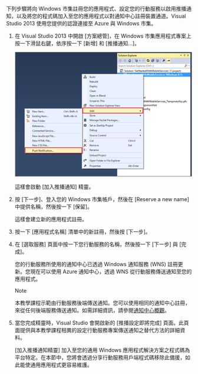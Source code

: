 下列步驟將向 Windows 市集註冊您的應用程式、設定您的行動服務以啟用推播通知，以及將您的程式碼加入至您的應用程式以對通知中心註冊裝置通道。Visual Studio 2013 使用您提供的認證連接至 Azure 與 Windows 市集。

1. 在 Visual Studio 2013 中開啟 [方案總管]，在 Windows 市集應用程式專案上按一下滑鼠右鍵，依序按一下 [新增] 和 [推播通知...]。 
   
    ![Visual Studio 2013 中的 [加入推播通知精靈]](./media/mobile-services-create-new-push-vs2013/mobile-add-push-notifications-vs2013.png)
   
    這樣會啟動 [加入推播通知] 精靈。
2. 按 [下一步]、登入您的 Windows 市集帳戶，然後在 [Reserve a new name] 中提供名稱，然後按一下 [保留]。
   
    這樣會建立新的應用程式註冊。
3. 按一下 [應用程式名稱] 清單中的新註冊，然後按 [下一步]。
4. 在 [選取服務] 頁面中按一下您行動服務的名稱，然後按一下 [下一步] 與 [完成]。
   
    您的行動服務所使用的通知中心已透過 Windows 通知服務 (WNS) 註冊更新。您現在可以使用 Azure 通知中心，透過 WNS 從行動服務傳送通知至您的應用程式。
   
   > [!NOTE]
   > 本教學課程示範由行動服務後端傳送通知。您可以使用相同的通知中心註冊，來從任何後端服務傳送通知。如需詳細資訊，請參閱[通知中心概觀](http://msdn.microsoft.com/library/azure/jj927170.aspx)。
   > 
   > 
5. 當您完成精靈時，Visual Studio 會開啟新的 [推播設定即將完成] 頁面。此頁面提供與本教學課程相異的設定行動服務專案傳送通知之替代方法的詳細資料。
   
    [加入推播通知精靈] 加入至您的通用 Windows 應用程式解決方案之程式碼為平台特定。在本節中，您將會透過分享行動服務用戶端程式碼移除此備援，如此能使通用應用程式更容易維護。

<!-- URLs. -->
[Get started with Mobile Services]: /develop/mobile/tutorials/get-started/
[Get started with data]: /develop/mobile/tutorials/get-started-with-data-dotnet/

<!---HONumber=Oct15_HO3-->